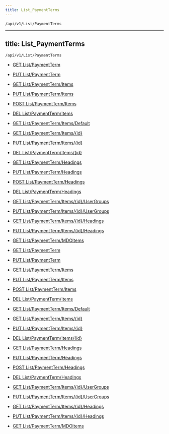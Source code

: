 ```yaml
---
title: List_PaymentTerms
---
```


```http
/api/v1/List/PaymentTerms
```

---

title: List_PaymentTerms
---

```http
/api/v1/List/PaymentTerms
```

* [GET List/PaymentTerm](v1PaymentTermsList_GetListDefinition.md)

* [PUT List/PaymentTerm](v1PaymentTermsList_SetListDefinition.md)

* [GET List/PaymentTerm/Items](v1PaymentTermsList_GetAll.md)

* [PUT List/PaymentTerm/Items](v1PaymentTermsList_PutAllPaymentTerm.md)

* [POST List/PaymentTerm/Items](v1PaymentTermsList_PostPaymentTerm.md)

* [DEL List/PaymentTerm/Items](v1PaymentTermsList_DeleteAllPaymentTerm.md)

* [GET List/PaymentTerm/Items/Default](v1PaymentTermsList_CreateDefaultPaymentTerm.md)

* [GET List/PaymentTerm/Items/{id}](v1PaymentTermsList_GetPaymentTerm.md)

* [PUT List/PaymentTerm/Items/{id}](v1PaymentTermsList_PutPaymentTerm.md)

* [DEL List/PaymentTerm/Items/{id}](v1PaymentTermsList_DeletePaymentTerm.md)

* [GET List/PaymentTerm/Headings](v1PaymentTermsList_GetPaymentTermHeadings.md)

* [PUT List/PaymentTerm/Headings](v1PaymentTermsList_PutPaymentTermHeadings.md)

* [POST List/PaymentTerm/Headings](v1PaymentTermsList_PostPaymentTermHeading.md)

* [DEL List/PaymentTerm/Headings](v1PaymentTermsList_DeletePaymentTermHeadings.md)

* [GET List/PaymentTerm/Items/{id}/UserGroups](v1PaymentTermsList_GetPaymentTermUserGroupsForListItem.md)

* [PUT List/PaymentTerm/Items/{id}/UserGroups](v1PaymentTermsList_PutPaymentTermUserGroupsForListItem.md)

* [GET List/PaymentTerm/Items/{id}/Headings](v1PaymentTermsList_GetPaymentTermHeadingsForListItem.md)

* [PUT List/PaymentTerm/Items/{id}/Headings](v1PaymentTermsList_PutPaymentTermHeadingsForListItem.md)

* [GET List/PaymentTerm/MDOItems](v1PaymentTermsList_GetMDOList.md)

* [GET List/PaymentTerm](v1PaymentTermsList_GetListDefinition.md)

* [PUT List/PaymentTerm](v1PaymentTermsList_SetListDefinition.md)

* [GET List/PaymentTerm/Items](v1PaymentTermsList_GetAll.md)

* [PUT List/PaymentTerm/Items](v1PaymentTermsList_PutAllPaymentTerm.md)

* [POST List/PaymentTerm/Items](v1PaymentTermsList_PostPaymentTerm.md)

* [DEL List/PaymentTerm/Items](v1PaymentTermsList_DeleteAllPaymentTerm.md)

* [GET List/PaymentTerm/Items/Default](v1PaymentTermsList_CreateDefaultPaymentTerm.md)

* [GET List/PaymentTerm/Items/{id}](v1PaymentTermsList_GetPaymentTerm.md)

* [PUT List/PaymentTerm/Items/{id}](v1PaymentTermsList_PutPaymentTerm.md)

* [DEL List/PaymentTerm/Items/{id}](v1PaymentTermsList_DeletePaymentTerm.md)

* [GET List/PaymentTerm/Headings](v1PaymentTermsList_GetPaymentTermHeadings.md)

* [PUT List/PaymentTerm/Headings](v1PaymentTermsList_PutPaymentTermHeadings.md)

* [POST List/PaymentTerm/Headings](v1PaymentTermsList_PostPaymentTermHeading.md)

* [DEL List/PaymentTerm/Headings](v1PaymentTermsList_DeletePaymentTermHeadings.md)

* [GET List/PaymentTerm/Items/{id}/UserGroups](v1PaymentTermsList_GetPaymentTermUserGroupsForListItem.md)

* [PUT List/PaymentTerm/Items/{id}/UserGroups](v1PaymentTermsList_PutPaymentTermUserGroupsForListItem.md)

* [GET List/PaymentTerm/Items/{id}/Headings](v1PaymentTermsList_GetPaymentTermHeadingsForListItem.md)

* [PUT List/PaymentTerm/Items/{id}/Headings](v1PaymentTermsList_PutPaymentTermHeadingsForListItem.md)

* [GET List/PaymentTerm/MDOItems](v1PaymentTermsList_GetMDOList.md)
